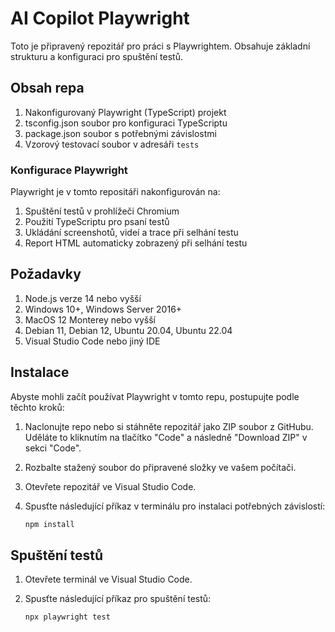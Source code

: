 # AI Copilot Playwright

Toto je připravený repozitář pro práci s Playwrightem. Obsahuje základní strukturu a konfiguraci pro spuštění testů.

## Obsah repa

1. Nakonfigurovaný Playwright (TypeScript) projekt
2. tsconfig.json soubor pro konfiguraci TypeScriptu
3. package.json soubor s potřebnými závislostmi
4. Vzorový testovací soubor v adresáři `tests`

### Konfigurace Playwright

Playwright je v tomto repositáři nakonfigurován na:

1. Spuštění testů v prohlížeči Chromium
2. Použití TypeScriptu pro psaní testů
3. Ukládání screenshotů, videí a trace při selhání testu
4. Report HTML automaticky zobrazený při selhání testu

## Požadavky

1. Node.js verze 14 nebo vyšší
2. Windows 10+, Windows Server 2016+
3. MacOS 12 Monterey nebo vyšší
4. Debian 11, Debian 12, Ubuntu 20.04, Ubuntu 22.04
5. Visual Studio Code nebo jiný IDE

## Instalace

Abyste mohli začít používat Playwright v tomto repu, postupujte podle těchto kroků:

1. Naclonujte repo nebo si stáhněte repozitář jako ZIP soubor z GitHubu. Uděláte to kliknutím na tlačítko "Code" a následně "Download ZIP" v sekci "Code".
2. Rozbalte stažený soubor do připravené složky ve vašem počítači.
3. Otevřete repozitář ve Visual Studio Code.
4. Spusťte následující příkaz v terminálu pro instalaci potřebných závislostí:

   ```bash
   npm install
   ```

## Spuštění testů

1. Otevřete terminál ve Visual Studio Code.
2. Spusťte následující příkaz pro spuštění testů:

   ```bash
   npx playwright test
   ```
